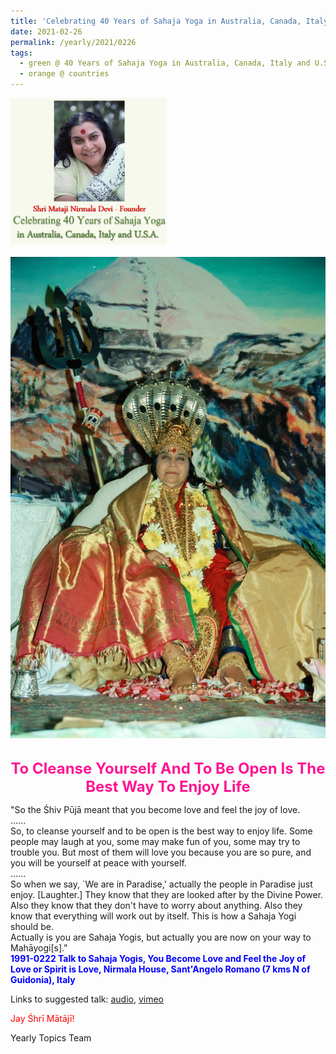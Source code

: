```yaml
---
title: 'Celebrating 40 Years of Sahaja Yoga in Australia, Canada, Italy and U.S.A. and its Culture, Post 8'
date: 2021-02-26
permalink: /yearly/2021/0226
tags:
  - green @ 40 Years of Sahaja Yoga in Australia, Canada, Italy and U.S.A. and its Culture
  - orange @ countries
---
```


<div style="text-align: left"><img src="/images/Celebrating40YearsSahajaYoga.png" width="250" /></div><br>

<div style="text-align: center"><img src="/images/image634.png" /></div>

<br>
<p style="color:DeepPink; text-align:center">
<font size="+2"><b>To Cleanse Yourself And To Be Open Is The Best Way To Enjoy Life</b><br></font>
</p>

<p>
"So the Śhiv Pūjā meant that you become love and feel the joy of love.<br>
......<br>
So, to cleanse yourself and to be open is the best way to enjoy life. Some people may laugh at you, some may make fun of you, some may try to trouble you. But most of them will love you because you are so pure, and you will be yourself at peace with yourself.<br>
......<br>
So when we say, `We are in Paradise,' actually the people in Paradise just enjoy. [Laughter.] They know that they are looked after by the Divine Power. Also they know that they don't have to worry about anything. Also they know that everything will work out by itself. This is how a Sahaja Yogi should be.<br>
Actually is you are Sahaja Yogis, but actually you are now on your way to Mahāyogi[s]."<br>
<font color="blue"><b>1991-0222 Talk to Sahaja Yogis, You Become Love and Feel the Joy of Love or Spirit is Love, Nirmala House, Sant'Angelo Romano (7 kms N of Guidonia), Italy</b></font><br>
</p>

Links to suggested talk: <a href="https://soundcloud.com/nirmala-vidya-portal/1991-0222-divine-love-opt-rome"> audio</a>, <a href="https://vimeo.com/543873220"> vimeo</a><br>

<p style="color:red;">Jay Śhrī Mātājī!<br></p>

Yearly Topics Team